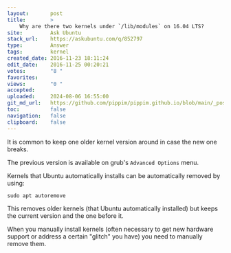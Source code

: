 ```yaml
---
layout:       post
title:        >
    Why are there two kernels under `/lib/modules` on 16.04 LTS?
site:         Ask Ubuntu
stack_url:    https://askubuntu.com/q/852797
type:         Answer
tags:         kernel
created_date: 2016-11-23 18:11:24
edit_date:    2016-11-25 00:20:21
votes:        "8 "
favorites:    
views:        "0 "
accepted:     
uploaded:     2024-08-06 16:55:00
git_md_url:   https://github.com/pippim/pippim.github.io/blob/main/_posts/2016/2016-11-23-Why-are-there-two-kernels-under-__lib_modules_-on-16.04-LTS_.md
toc:          false
navigation:   false
clipboard:    false
---
```


It is common to keep one older kernel version around in case the new one breaks.

The previous version is available on grub's `Advanced Options` menu.

Kernels that Ubuntu automatically installs can be automatically removed by using:

``` 
sudo apt autoremove
```

This removes older kernels (that Ubuntu automatically installed) but keeps the current version and the one before it.

When you manually install kernels (often necessary to get new hardware support or address a certain "glitch" you have) you need to manually remove them.

``` 

```
